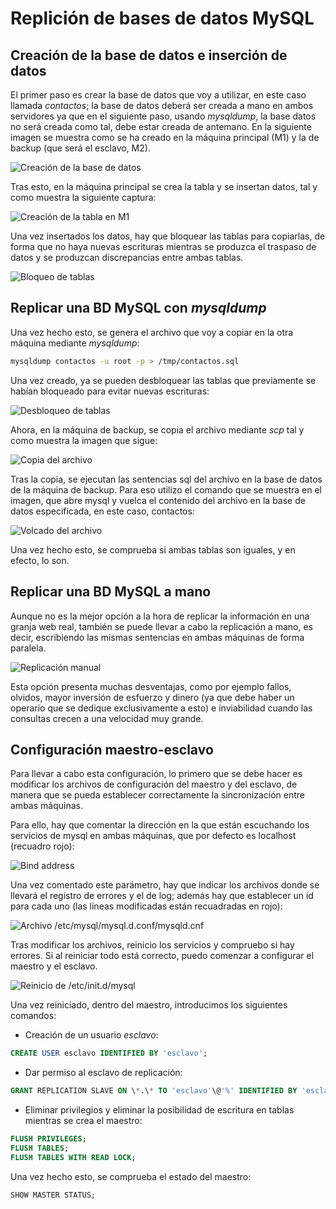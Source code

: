 # Replición de bases de datos MySQL

## Creación de la base de datos e inserción de datos

El primer paso es crear la base de datos que voy a utilizar, en este caso llamada
*contactos*; la base de datos deberá ser creada a mano en ambos servidores ya
que en el siguiente paso, usando *mysqldump*, la base datos no será creada como tal,
debe estar creada de antemano. En la siguiente imagen se muestra como se ha creado
en la máquina principal (M1) y la de backup (que será el esclavo, M2).

![Creación de la base de datos](img/2.png)

Tras esto, en la máquina principal se crea la tabla y se insertan datos, tal y
como muestra la siguiente captura:

![Creación de la tabla en M1](img/3.png)

Una vez insertados los datos, hay que bloquear las tablas para copiarlas, de forma
que no haya nuevas escrituras mientras se produzca el traspaso de datos y se produzcan
discrepancias entre ambas tablas.

![Bloqueo de tablas](img/4.png)

## Replicar una BD MySQL con *mysqldump*

Una vez hecho esto, se genera el archivo que voy a copiar en la otra máquina mediante
*mysqldump*:

```sh
mysqldump contactos -u root -p > /tmp/contactos.sql
```

Una vez creado, ya se pueden desbloquear las tablas que previamente se habían bloqueado
para evitar nuevas escrituras:


![Desbloqueo de tablas](img/6.png)

Ahora, en la máquina de backup, se copia el archivo mediante *scp* tal y como 
muestra la imagen que sigue:

![Copia del archivo](img/7.png)

Tras la copia, se ejecutan las sentencias sql del archivo en la base de datos de
la máquina de backup. Para eso utilizo el comando que se muestra en el imagen, que
abre mysql y vuelca el contenido del archivo en la base de datos especificada, en
este caso, contactos:

![Volcado del archivo](img/8.png)

Una vez hecho esto, se comprueba si ambas tablas son iguales, y en efecto, lo son.

## Replicar una BD MySQL a mano

Aunque no es la mejor opción a la hora de replicar la información en una granja web
real, también se puede llevar a cabo la replicación a mano, es decir, escribiendo
las mismas sentencias en ambas máquinas de forma paralela.

![Replicación manual](img/11.png)

Esta opción presenta muchas desventajas, como por ejemplo fallos, olvidos, mayor
inversión de esfuerzo y dinero (ya que debe haber un operario que se dedique 
exclusivamente a esto) e inviabilidad cuando las consultas crecen a una velocidad 
muy grande.

## Configuración maestro-esclavo

Para llevar a cabo esta configuración, lo primero que se debe hacer es modificar
los archivos de configuración del maestro y del esclavo, de manera que se pueda
establecer correctamente la sincronización entre ambas máquinas.

Para ello, hay que comentar la dirección en la que están escuchando los servicios
de mysql en ambas máquinas, que por defecto es localhost (recuadro rojo):

![Bind address](img/13.png)

Una vez comentado este parámetro, hay que indicar los archivos donde se llevará
el registro de errores y el de log; además hay que establecer un id para cada
uno (las líneas modificadas están recuadradas en rojo):

![Archivo /etc/mysql/mysql.d.conf/mysqld.cnf](img/14.png)

Tras modificar los archivos, reinicio los servicios y compruebo si hay errores.
Si al reiniciar todo está correcto, puedo comenzar a configurar el maestro y el
esclavo.

![Reinicio de /etc/init.d/mysql](img/15.png)

Una vez reiniciado, dentro del maestro, introducimos los siguientes comandos:

+ Creación de un usuario *esclavo*:
~~~~sql
CREATE USER esclavo IDENTIFIED BY 'esclavo';
~~~~

+ Dar permiso al esclavo de replicación:
~~~~sql
GRANT REPLICATION SLAVE ON \*.\* TO 'esclavo'\@'%' IDENTIFIED BY 'esclavo';
~~~~

+ Eliminar privilegios y eliminar la posibilidad de escritura en tablas mientras
se crea el maestro:

~~~~sql
FLUSH PRIVILEGES;
FLUSH TABLES;
FLUSH TABLES WITH READ LOCK;
~~~~

Una vez hecho esto, se comprueba el estado del maestro:

~~~~slq
SHOW MASTER STATUS;
~~~~









